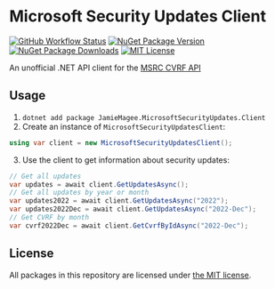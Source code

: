 # Microsoft Security Updates Client

[![GitHub Workflow Status](https://img.shields.io/github/actions/workflow/status/JamieMagee/MicrosoftSecurityUpdates/build.yml?branch=main&style=for-the-badge)](https://github.com/JamieMagee/MicrosoftSecurityUpdates/actions/workflows/build.yml?query=branch%3Amain)
[![NuGet Package Version](https://img.shields.io/nuget/v/JamieMagee.MicrosoftSecurityUpdates.Client?style=for-the-badge)](https://www.nuget.org/packages/JamieMagee.MicrosoftSecurityUpdates.Client/)
[![NuGet Package Downloads](https://img.shields.io/nuget/dt/JamieMagee.MicrosoftSecurityUpdates.Client?style=for-the-badge)](https://www.nuget.org/packages/JamieMagee.MicrosoftSecurityUpdates.Client/)
[![MIT License](https://img.shields.io/github/license/JamieMagee/MicrosoftSecurityUpdates?style=for-the-badge)](https://github.com/JamieMagee/MicrosoftSecurityUpdates/blob/main/LICENSE.md)

An unofficial .NET API client for the [MSRC CVRF API][1]

## Usage

1. `dotnet add package JamieMagee.MicrosoftSecurityUpdates.Client`
2. Create an instance of `MicrosoftSecurityUpdatesClient`:

```csharp
using var client = new MicrosoftSecurityUpdatesClient();
```

3. Use the client to get information about security updates:

```csharp
// Get all updates
var updates = await client.GetUpdatesAsync();
// Get all updates by year or month
var updates2022 = await client.GetUpdatesAsync("2022");
var updates2022Dec = await client.GetUpdatesAsync("2022-Dec");
// Get CVRF by month
var cvrf2022Dec = await client.GetCvrfByIdAsync("2022-Dec");
```

## License

All packages in this repository are licensed under [the MIT license](https://opensource.org/licenses/MIT).

[1]: https://api.msrc.microsoft.com/cvrf/v2.0/swagger/index
